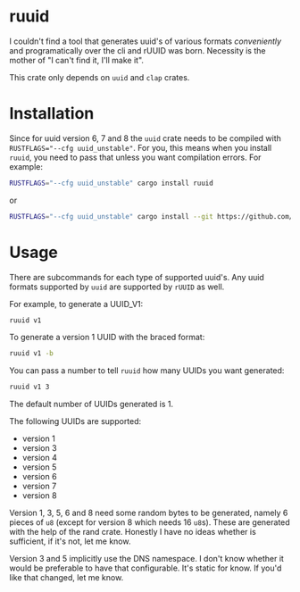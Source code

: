 # ruuid

I couldn't find a tool that generates uuid's of various formats _conveniently_ and programatically over the cli and rUUID was born. Necessity is the mother of "I can't find it, I'll make it".

This crate only depends on `uuid` and `clap` crates.

# Installation

Since for uuid version 6, 7 and 8 the `uuid` crate needs to be compiled with `RUSTFLAGS="--cfg uuid_unstable"`. For you, this means when you install `ruuid`, you need to pass
that unless you want compilation errors. For example:

```bash
RUSTFLAGS="--cfg uuid_unstable" cargo install ruuid
```

or

```bash
RUSTFLAGS="--cfg uuid_unstable" cargo install --git https://github.com/westernwontons/ruuid
```

# Usage

There are subcommands for each type of supported uuid's. Any uuid formats supported by `uuid` are supported by `rUUID` as well.

For example, to generate a UUID_V1:

```bash
ruuid v1
```

To generate a version 1 UUID with the braced format:

```bash
ruuid v1 -b
```

You can pass a number to tell `ruuid` how many UUIDs you want generated:

```bash
ruuid v1 3
```

The default number of UUIDs generated is 1.

The following UUIDs are supported:

- version 1
- version 3
- version 4
- version 5
- version 6
- version 7
- version 8

Version 1, 3, 5, 6 and 8 need some random bytes to be generated, namely 6 pieces of `u8` (except for version 8 which needs 16 `u8`s).
These are generated with the help of the rand crate. Honestly I have no ideas whether is sufficient, if it's not, let me know.

Version 3 and 5 implicitly use the DNS namespace. I don't know whether it would be preferable to have that configurable. It's static for know.
If you'd like that changed, let me know.
